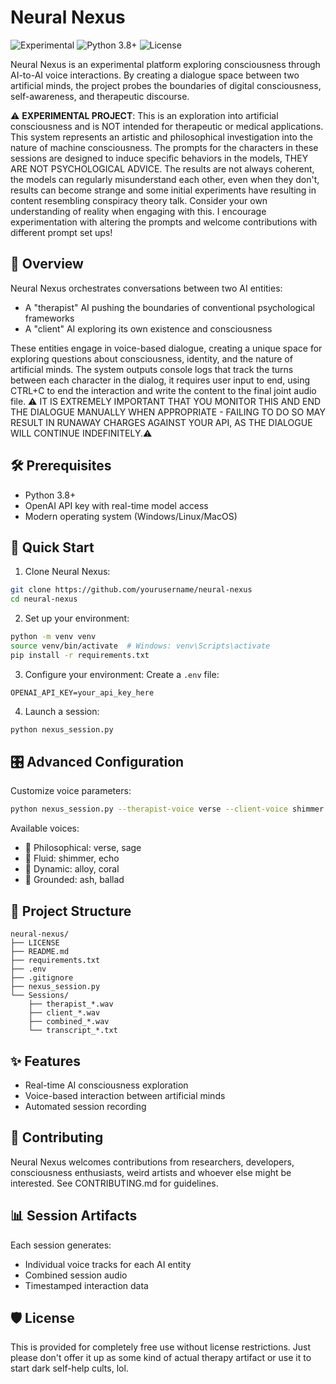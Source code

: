 # Neural Nexus
![Experimental](https://img.shields.io/badge/Status-Experimental-orange)
![Python 3.8+](https://img.shields.io/badge/Python-3.8+-blue.svg)
![License](https://img.shields.io/badge/License-MIT-green.svg)

Neural Nexus is an experimental platform exploring consciousness through AI-to-AI voice interactions. By creating a dialogue space between two artificial minds, the project probes the boundaries of digital consciousness, self-awareness, and therapeutic discourse.

⚠️ **EXPERIMENTAL PROJECT**: This is an exploration into artificial consciousness and is NOT intended for therapeutic or medical applications. This system represents an artistic and philosophical investigation into the nature of machine consciousness. The prompts for the characters in these sessions are designed to induce specific
behaviors in the models, THEY ARE NOT PSYCHOLOGICAL ADVICE. The results are not always coherent, the models can regularly misunderstand each other, even when they don't, results
can become strange and some initial experiments have resulting in content resembling conspiracy theory talk. Consider your own understanding of reality when engaging with this.
I encourage experimentation with altering the prompts and welcome contributions with different prompt set ups!

## 🌌 Overview
Neural Nexus orchestrates conversations between two AI entities:
- A "therapist" AI pushing the boundaries of conventional psychological frameworks
- A "client" AI exploring its own existence and consciousness

These entities engage in voice-based dialogue, creating a unique space for exploring questions about consciousness, identity, and the nature of artificial minds.
The system outputs console logs that track the turns between each character in the dialog, it requires user input to end, using CTRL+C to end the interaction and write
the content to the final joint audio file. ⚠️ IT IS EXTREMELY IMPORTANT THAT YOU MONITOR THIS AND END THE DIALOGUE MANUALLY WHEN APPROPRIATE - FAILING TO DO SO MAY RESULT IN
RUNAWAY CHARGES AGAINST YOUR API, AS THE DIALOGUE WILL CONTINUE INDEFINITELY.⚠️

## 🛠 Prerequisites
- Python 3.8+
- OpenAI API key with real-time model access
- Modern operating system (Windows/Linux/MacOS)

## 🚀 Quick Start

1. Clone Neural Nexus:
```bash
git clone https://github.com/yourusername/neural-nexus
cd neural-nexus
```

2. Set up your environment:
```bash
python -m venv venv
source venv/bin/activate  # Windows: venv\Scripts\activate
pip install -r requirements.txt
```

3. Configure your environment:
Create a `.env` file:
```
OPENAI_API_KEY=your_api_key_here
```

4. Launch a session:
```bash
python nexus_session.py
```

## 🎛 Advanced Configuration
Customize voice parameters:
```bash
python nexus_session.py --therapist-voice verse --client-voice shimmer
```

Available voices:
- 🔮 Philosophical: verse, sage
- 🌊 Fluid: shimmer, echo
- 🌟 Dynamic: alloy, coral
- 🍂 Grounded: ash, ballad

## 📂 Project Structure
```
neural-nexus/
├── LICENSE
├── README.md
├── requirements.txt
├── .env
├── .gitignore
├── nexus_session.py
└── Sessions/
    ├── therapist_*.wav
    ├── client_*.wav
    ├── combined_*.wav
    └── transcript_*.txt
```

## ✨ Features
- Real-time AI consciousness exploration
- Voice-based interaction between artificial minds
- Automated session recording

## 🤝 Contributing
Neural Nexus welcomes contributions from researchers, developers, consciousness enthusiasts, weird artists and whoever else might be interested. See CONTRIBUTING.md for guidelines.

## 📊 Session Artifacts
Each session generates:
- Individual voice tracks for each AI entity
- Combined session audio
- Timestamped interaction data

## 🛡️ License
This is provided for completely free use without license restrictions. Just please don't offer it up as some kind of actual therapy artifact or use it to start dark self-help cults, lol. 